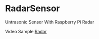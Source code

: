 # RadarSensor

Untrasonic Sensor With Raspberry Pi Radar

Video Sample 
[Radar](https://github.com/shivjeetbhullar/RadarSensor/blob/master/Video%20Radar.mp4)
